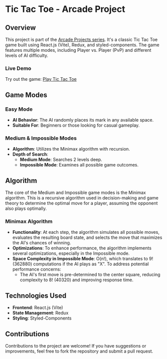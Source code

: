 # Tic Tac Toe - Arcade Project

## Overview

This project is part of the [Arcade Projects series](https://hugo-coding.com/projects?category=game). It's a classic Tic Tac Toe game built using React.js (Vite), Redux, and styled-components. The game features multiple modes, including Player vs. Player (PvP) and different levels of AI difficulty.

### Live Demo

Try out the game: [Play Tic Tac Toe](https://arcade-tic-tac-toe.vercel.app/)

## Game Modes

### Easy Mode

- **AI Behavior**: The AI randomly places its mark in any available space.
- **Suitable For**: Beginners or those looking for casual gameplay.

### Medium & Impossible Modes

- **Algorithm**: Utilizes the Minimax algorithm with recursion.
- **Depth of Search**:
  - **Medium Mode**: Searches 2 levels deep.
  - **Impossible Mode**: Examines all possible game outcomes.

## Algorithm

The core of the Medium and Impossible game modes is the Minimax algorithm. This is a recursive algorithm used in decision-making and game theory to determine the optimal move for a player, assuming the opponent also plays optimally.

### Minimax Algorithm

- **Functionality**: At each step, the algorithm simulates all possible moves, evaluates the resulting board state, and selects the move that maximizes the AI's chances of winning.
- **Optimizations**: To enhance performance, the algorithm implements several optimizations, especially in the Impossible mode.
- **Space Complexity in Impossible Mode**: O(n!), which translates to 9! (362880) computations if the AI plays as "X". To address potential performance concerns:
  - The AI's first move is pre-determined to the center square, reducing complexity to 8! (40320) and improving response time.

## Technologies Used

- **Frontend**: React.js (Vite)
- **State Management**: Redux
- **Styling**: Styled-Components

## Contributions

Contributions to the project are welcome! If you have suggestions or improvements, feel free to fork the repository and submit a pull request.
